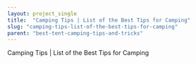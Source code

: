 ```yaml
---
layout: project_single
title:  "Camping Tips | List of the Best Tips for Camping"
slug: "camping-tips-list-of-the-best-tips-for-camping"
parent: "best-tent-camping-tips-and-tricks"
---
```

Camping Tips | List of the Best Tips for Camping